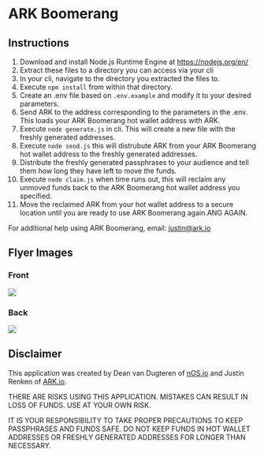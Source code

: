# ARK Boomerang

## Instructions

1. Download and install Node.js Runtime Engine at https://nodejs.org/en/
2. Extract these files to a directory you can access via your cli
3. In your cli, navigate to the directory you extracted the files to.
4. Execute `npm install` from within that directory.
5. Create an .env file based on `.env.example` and modify it to your desired parameters.
6. Send ARK to the address corresponding to the parameters in the .env. This loads your ARK Boomerang hot wallet address with ARK.
7. Execute `node generate.js` in cli. This will create a new file with the freshly generated addresses.
8. Execute `node send.js` this will distrubute ARK from your ARK Boomerang hot wallet address to the freshly generated addresses.
9. Distribute the freshly generated passphrases to your audience and tell them how long they have left to move the funds.
10. Execute `node claim.js` when time runs out, this will reclaim any unmoved funds back to the ARK Boomerang hot wallet address you specified.
11. Move the reclaimed ARK from your hot wallet address to a secure location until you are ready to use ARK Boomerang again.ANG AGAIN.

For additional help using ARK Boomerang, email: justin@ark.io

## Flyer Images

### Front
![](https://github.com/deanpress/ark-boomerang/blob/master/static/Flyer_Front.jpg)

### Back
![](https://github.com/deanpress/ark-boomerang/blob/master/static/Flyer_Back.jpg)


## Disclaimer

This application was created by Dean van Dugteren of [nOS.io](https://nos.io) and Justin Renken of [ARK.io](https://ark.io).

THERE ARE RISKS USING THIS APPLICATION. MISTAKES CAN RESULT IN LOSS OF FUNDS. USE AT YOUR OWN RISK.

IT IS YOUR RESPONSIBILITY TO TAKE PROPER PRECAUTIONS TO KEEP PASSPHRASES AND FUNDS SAFE. DO NOT KEEP FUNDS IN HOT WALLET ADDRESSES OR FRESHLY GENERATED ADDRESSES FOR LONGER THAN NECESSARY.
